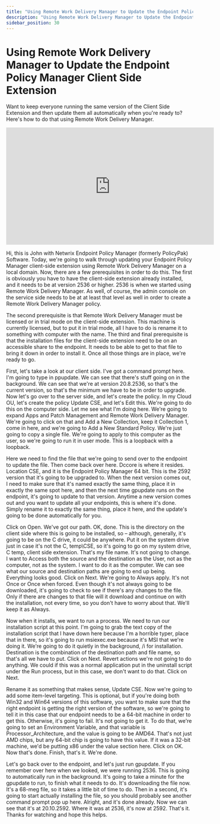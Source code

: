 ```yaml
---
title: "Using Remote Work Delivery Manager to Update the Endpoint Policy Manager Client Side Extension"
description: "Using Remote Work Delivery Manager to Update the Endpoint Policy Manager Client Side Extension"
sidebar_position: 30
---
```

# Using Remote Work Delivery Manager to Update the Endpoint Policy Manager Client Side Extension

Want to keep everyone running the same version of the Client Side Extension and then update them all
automatically when you're ready to? Here's how to do that using Remote Work Delivery Manager.

<iframe width="560" height="315" src="https://www.youtube.com/embed/M3Tm1mbK6wg" title="Using Remote Work Delivery Manager to Update the Endpoint Policy Manager Client Side Extension" frameborder="0" allow="accelerometer; autoplay; clipboard-write; encrypted-media; gyroscope; picture-in-picture; web-share" allowfullscreen="1"></iframe>

Hi, this is John with Netwrix Endpoint Policy Manager (formerly PolicyPak) Software. Today, we're
going to walk through updating your Endpoint Policy Manager client-side extension using Remote Work
Delivery Manager on a local domain. Now, there are a few prerequisites in order to do this. The
first is obviously you have to have the client-side extension already installed, and it needs to be
at version 2536 or higher. 2536 is when we started using Remote Work Delivery Manager. As well, of
course, the admin console on the service side needs to be at at least that level as well in order to
create a Remote Work Delivery Manager policy.

The second prerequisite is that Remote Work Delivery Manager must be licensed or in trial mode on
the client-side extension. This machine is currently licensed, but to put it in trial mode, all I
have to do is rename it to something with computer with the name. The third and final prerequisite
is that the installation files for the client-side extension need to be on an accessible share to
the endpoint. It needs to be able to get to that file to bring it down in order to install it. Once
all those things are in place, we're ready to go.

First, let's take a look at our client side. I've got a command prompt here. I'm going to type in
ppupdate. We can see that there's stuff going on in the background. We can see that we're at version
20.8.2536, so that's the current version, so that's the minimum we have to be in order to upgrade.
Now let's go over to the server side, and let's create the policy. In my Cloud OU, let's create the
policy Update CSE, and let's Edit this. We're going to do this on the computer side. Let me see what
I'm doing here. We're going to expand Apps and Patch Management and Remote Work Delivery Manager.
We're going to click on that and Add a New Collection, keep it Collection 1, come in here, and we're
going to Add a New Standard Policy. We're just going to copy a single file. We're going to apply to
this computer as the user, so we're going to run it in user mode. This is a loopback with a
loopback.

Here we need to find the file that we're going to send over to the endpoint to update the file. Then
come back over here. Dccore is where it resides. Location CSE, and it is the Endpoint Policy Manager
64 bit. This is the 2592 version that it's going to be upgraded to. When the next version comes out,
I need to make sure that it's named exactly the same thing, place it in exactly the same spot here,
and then the next time gpupdate runs on the endpoint, it's going to update to that version. Anytime
a new version comes out and you want to update all your endpoints, this is where it's done. Simply
rename it to exactly the same thing, place it here, and the update's going to be done automatically
for you.

Click on Open. We've got our path. OK, done. This is the directory on the client side where this is
going to be installed, so – although, generally, it's going to be on the C drive, it could be
anywhere. Put it on the system drive just in case it's not the C, temp\CSE, so it's going to go on
my system drive, C temp, client side extension. That's my file name. It's not going to change. I
want to Access both the source and the destination as the User, not as the computer, not as the
system. I want to do it as the computer. We can see what our source and destination paths are going
to end up being. Everything looks good. Click on Next. We're going to Always apply. It's not Once or
Once when forced. Even though it's not always going to be downloaded, it's going to check to see if
there's any changes to the file. Only if there are changes to that file will it download and
continue on with the installation, not every time, so you don't have to worry about that. We'll keep
it as Always.

Now when it installs, we want to run a process. We need to run our installation script at this
point. I'm going to grab the text copy of the installation script that I have down here because I'm
a horrible typer, place that in there, so it's going to run msiexec.exe because it's MSI that we're
doing it. We're going to do it quietly in the background, /i for installation. Destination is the
combination of the destination path and file name, so that's all we have to put. Click on Next.
Revert actions we're not going to do anything. We could if this was a normal application put in the
uninstall script under the Run process, but in this case, we don't want to do that. Click on Next.

Rename it as something that makes sense, Update CSE. Now we're going to add some item-level
targeting. This is optional, but if you're doing both Win32 and Win64 versions of this software, you
want to make sure that the right endpoint is getting the right version of the software, so we're
going to tell it in this case that our endpoint needs to be a 64-bit machine in order to get this.
Otherwise, it's going to fail. It's not going to get it. To do that, we're going to set an
Environment Variable, and that variable is Processor_Architecture, and the value is going to be
AMD64. That's not just AMD chips, but any 64-bit chip is going to have this value. If it was a
32-bit machine, we'd be putting x86 under the value section here. Click on OK. Now that's done.
Finish, that's it. We're done.

Let's go back over to the endpoint, and let's just run gpupdate. If you remember over here when we
looked, we were running 2536. This is going to automatically run in the background. It's going to
take a minute for the gpupdate to run, to finish what it needs to do. It's downloading the file now.
It's a 68-meg file, so it takes a little bit of time to do. Then in a second, it's going to start
actually installing the file, so you should probably see another command prompt pop up here.
Alright, and it's done already. Now we can see that it's at 20.10.2592. Where it was at 2536, it's
now at 2592. That's it. Thanks for watching and hope this helps.

